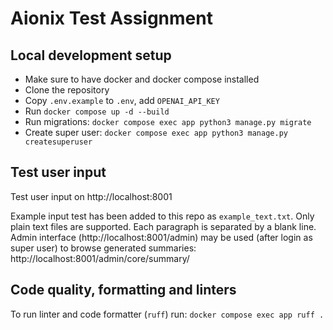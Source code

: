 # Aionix Test Assignment

## Local development setup
- Make sure to have docker and docker compose installed
- Clone the repository
- Copy `.env.example` to `.env`, add `OPENAI_API_KEY`
- Run `docker compose up -d --build`
- Run migrations: `docker compose exec app python3 manage.py migrate`
- Create super user: `docker compose exec app python3 manage.py createsuperuser`

## Test user input

Test user input on http://localhost:8001

Example input test has been added to this repo as `example_text.txt`. Only plain text files are supported.
Each paragraph is separated by a blank line.
Admin interface (http://localhost:8001/admin) may be used (after login as super user) to browse generated summaries:
http://localhost:8001/admin/core/summary/



## Code quality, formatting and linters
To run linter and code formatter (`ruff`) run: `docker compose exec app ruff .`